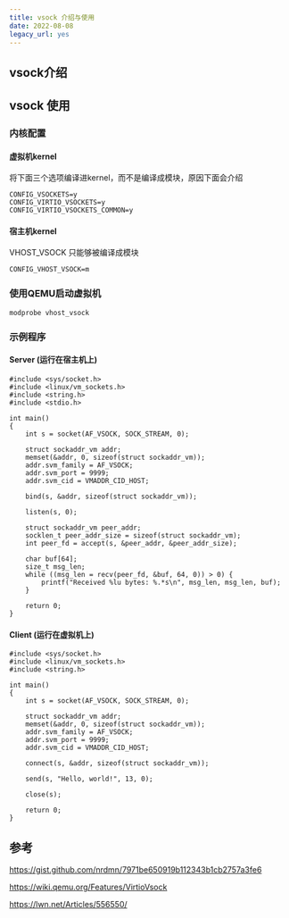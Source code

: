 ```yaml
---
title: vsock 介绍与使用
date: 2022-08-08
legacy_url: yes
---
```


## vsock介绍

## vsock 使用

### 内核配置

#### 虚拟机kernel

将下面三个选项编译进kernel，而不是编译成模块，原因下面会介绍
```
CONFIG_VSOCKETS=y
CONFIG_VIRTIO_VSOCKETS=y
CONFIG_VIRTIO_VSOCKETS_COMMON=y
```

#### 宿主机kernel

VHOST\_VSOCK 只能够被编译成模块
```
CONFIG_VHOST_VSOCK=m
```

### 使用QEMU启动虚拟机


```
modprobe vhost_vsock
```

### 示例程序

#### Server (运行在宿主机上)

```
#include <sys/socket.h>
#include <linux/vm_sockets.h>
#include <string.h>
#include <stdio.h>

int main()
{
	int s = socket(AF_VSOCK, SOCK_STREAM, 0);

	struct sockaddr_vm addr;
	memset(&addr, 0, sizeof(struct sockaddr_vm));
	addr.svm_family = AF_VSOCK;
	addr.svm_port = 9999;
	addr.svm_cid = VMADDR_CID_HOST;

	bind(s, &addr, sizeof(struct sockaddr_vm));

	listen(s, 0);

	struct sockaddr_vm peer_addr;
	socklen_t peer_addr_size = sizeof(struct sockaddr_vm);
	int peer_fd = accept(s, &peer_addr, &peer_addr_size);

	char buf[64];
	size_t msg_len;
	while ((msg_len = recv(peer_fd, &buf, 64, 0)) > 0) {
		printf("Received %lu bytes: %.*s\n", msg_len, msg_len, buf);
	}

	return 0;
}
```

#### Client (运行在虚拟机上)


```
#include <sys/socket.h>
#include <linux/vm_sockets.h>
#include <string.h>

int main()
{
	int s = socket(AF_VSOCK, SOCK_STREAM, 0);

	struct sockaddr_vm addr;
	memset(&addr, 0, sizeof(struct sockaddr_vm));
	addr.svm_family = AF_VSOCK;
	addr.svm_port = 9999;
	addr.svm_cid = VMADDR_CID_HOST;

	connect(s, &addr, sizeof(struct sockaddr_vm));

	send(s, "Hello, world!", 13, 0);

	close(s);

	return 0;
}
```

## 参考

https://gist.github.com/nrdmn/7971be650919b112343b1cb2757a3fe6

https://wiki.qemu.org/Features/VirtioVsock

https://lwn.net/Articles/556550/
